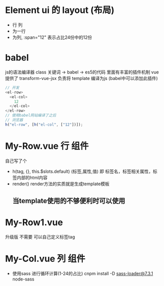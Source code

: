 # Element ui 的 layout (布局)
  - 行 列
  - <el-row></el-row> 为一行
  - <el-col></el-col> 为列, :span="12" 表示占比24份中的12份

# babel
  js的语法编译器
  class 关键词 -> babel -> es5的代码
  里面有丰富的插件机制
  vue 提供了 transform-vue-jsx 负责将 template 编译为js (babel中可以添加此插件)

  ```js
  // 开发
  <el-row>
    <el-col>
      12
    </el-col>
  </el-row>
  // 使用babel网站编译了之后
  // 浏览器
  h("el-row", [h("el-col", ["12"])]);
  ```

# My-Row.vue 行 组件
  自己写了个<el-row></el-row>
  - h(tag, {}, this.$slots.default)
      (标签,属性,值)
      即 标签名，标签相关属性，标签内部的html内容
  - render()
    render方法的实质就是生成template模板
    ## 当template使用的不够便利时可以使用

# My-Row1.vue
  升级版  不需要<template></template>
  可以自己定义标签tag

# My-Col.vue 列 组件
  - 使用sass 进行循环计算(1-24的占比)
    cnpm install -D sass-loader@7.3.1  node-sass
